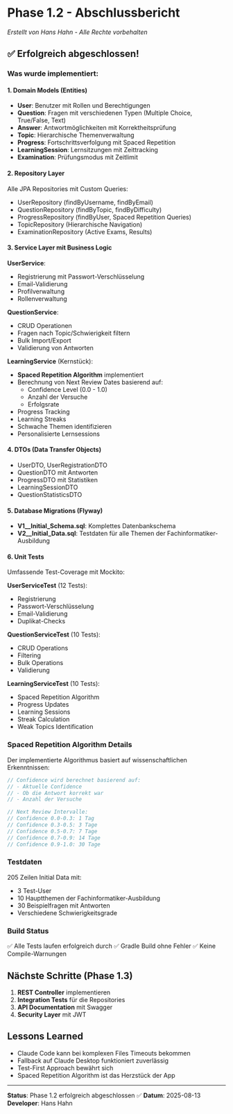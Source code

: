 # Phase 1.2 - Abschlussbericht
*Erstellt von Hans Hahn - Alle Rechte vorbehalten*

## ✅ Erfolgreich abgeschlossen!

### Was wurde implementiert:

#### 1. Domain Models (Entities)
- **User**: Benutzer mit Rollen und Berechtigungen
- **Question**: Fragen mit verschiedenen Typen (Multiple Choice, True/False, Text)
- **Answer**: Antwortmöglichkeiten mit Korrektheitsprüfung
- **Topic**: Hierarchische Themenverwaltung
- **Progress**: Fortschrittsverfolgung mit Spaced Repetition
- **LearningSession**: Lernsitzungen mit Zeittracking
- **Examination**: Prüfungsmodus mit Zeitlimit

#### 2. Repository Layer
Alle JPA Repositories mit Custom Queries:
- UserRepository (findByUsername, findByEmail)
- QuestionRepository (findByTopic, findByDifficulty)
- ProgressRepository (findByUser, Spaced Repetition Queries)
- TopicRepository (Hierarchische Navigation)
- ExaminationRepository (Active Exams, Results)

#### 3. Service Layer mit Business Logic

**UserService**:
- Registrierung mit Passwort-Verschlüsselung
- Email-Validierung
- Profilverwaltung
- Rollenverwaltung

**QuestionService**:
- CRUD Operationen
- Fragen nach Topic/Schwierigkeit filtern
- Bulk Import/Export
- Validierung von Antworten

**LearningService** (Kernstück):
- **Spaced Repetition Algorithm** implementiert
- Berechnung von Next Review Dates basierend auf:
  - Confidence Level (0.0 - 1.0)
  - Anzahl der Versuche
  - Erfolgsrate
- Progress Tracking
- Learning Streaks
- Schwache Themen identifizieren
- Personalisierte Lernsessions

#### 4. DTOs (Data Transfer Objects)
- UserDTO, UserRegistrationDTO
- QuestionDTO mit Antworten
- ProgressDTO mit Statistiken
- LearningSessionDTO
- QuestionStatisticsDTO

#### 5. Database Migrations (Flyway)
- **V1__Initial_Schema.sql**: Komplettes Datenbankschema
- **V2__Initial_Data.sql**: Testdaten für alle Themen der Fachinformatiker-Ausbildung

#### 6. Unit Tests
Umfassende Test-Coverage mit Mockito:

**UserServiceTest** (12 Tests):
- Registrierung
- Passwort-Verschlüsselung
- Email-Validierung
- Duplikat-Checks

**QuestionServiceTest** (10 Tests):
- CRUD Operations
- Filtering
- Bulk Operations
- Validierung

**LearningServiceTest** (10 Tests):
- Spaced Repetition Algorithm
- Progress Updates
- Learning Sessions
- Streak Calculation
- Weak Topics Identification

### Spaced Repetition Algorithm Details

Der implementierte Algorithmus basiert auf wissenschaftlichen Erkenntnissen:

```java
// Confidence wird berechnet basierend auf:
// - Aktuelle Confidence
// - Ob die Antwort korrekt war
// - Anzahl der Versuche

// Next Review Intervalle:
// Confidence 0.0-0.3: 1 Tag
// Confidence 0.3-0.5: 3 Tage
// Confidence 0.5-0.7: 7 Tage
// Confidence 0.7-0.9: 14 Tage
// Confidence 0.9-1.0: 30 Tage
```

### Testdaten
205 Zeilen Initial Data mit:
- 3 Test-User
- 10 Hauptthemen der Fachinformatiker-Ausbildung
- 30 Beispielfragen mit Antworten
- Verschiedene Schwierigkeitsgrade

### Build Status
✅ Alle Tests laufen erfolgreich durch
✅ Gradle Build ohne Fehler
✅ Keine Compile-Warnungen

## Nächste Schritte (Phase 1.3)

1. **REST Controller** implementieren
2. **Integration Tests** für die Repositories
3. **API Documentation** mit Swagger
4. **Security Layer** mit JWT

## Lessons Learned
- Claude Code kann bei komplexen Files Timeouts bekommen
- Fallback auf Claude Desktop funktioniert zuverlässig
- Test-First Approach bewährt sich
- Spaced Repetition Algorithm ist das Herzstück der App

---

**Status**: Phase 1.2 erfolgreich abgeschlossen ✅
**Datum**: 2025-08-13
**Developer**: Hans Hahn
